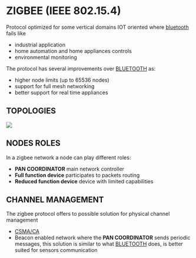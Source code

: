 # ZIGBEE (IEEE 802.15.4)

Protocol optimized for some vertical domains IOT oriented where [bluetooth](BLUETOOTH.md) fails like

- industrial application
- home automation and home appliances controls
- environmental monitoring

The protocol has several improvements over [BLUETOOTH](BLUETOOTH.md) as:

- higher node limits (up to 65536 nodes)
- support for full mesh networking
- better support for real time appliances

## TOPOLOGIES

![](Pasted%20image%2020240321144834.png)

## NODES ROLES

In a zigbee network a node can play different roles:

- **PAN COORDINATOR** main network controller
- **Full function device** participates to packets routing
- **Reduced function device** device with limited capabilities

## CHANNEL MANAGEMENT

The zigbee protocol offers to possible solution for physical channel management

- [CSMA/CA](CSMA.md#CSMA/CA%20VARIANT)
- Beacon enabled network where the **PAN COORDINATOR** sends periodic messages, this solution is similar to what [BLUETOOTH](BLUETOOTH.md) does, is better suited for sensors communication